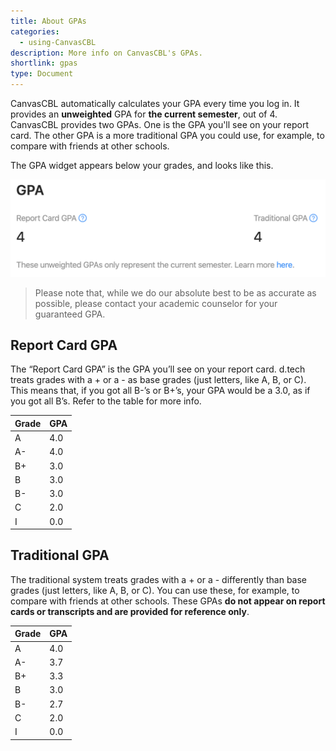 ```yaml
---
title: About GPAs
categories:
  - using-CanvasCBL
description: More info on CanvasCBL's GPAs.
shortlink: gpas
type: Document
---
```


CanvasCBL automatically calculates your GPA every time you log in.
It provides an **unweighted** GPA for **the current semester**, out of 4.
CanvasCBL provides two GPAs. One is the GPA you'll see on your report card.
The other GPA is a more traditional GPA you could use, for example,
to compare with friends at other schools.

The GPA widget appears below your grades, and looks like this.

![GPA Widget](/images/2020-02-20-about-gpas-1.png)

> Please note that, while we do our absolute best to be as accurate as possible, 
> please contact your academic counselor for your guaranteed GPA.

## Report Card GPA

The “Report Card GPA” is the GPA you’ll see on your report card. 
d.tech treats grades with a + or a - as base grades (just letters, like A, B, or C).
This means that, if you got all B-’s or B+’s, your GPA would be a 3.0, as if you got all B’s.
Refer to the table for more info.

| Grade | GPA |
| ----- | --- |
| A | 4.0 |
| A- | 4.0 |
| B+ | 3.0 |
| B | 3.0 |
| B- | 3.0 |
| C | 2.0 |
| I | 0.0 |

## Traditional GPA

The traditional system treats grades with a + or a - differently than base grades (just letters, like A, B, or C).
You can use these, for example, to compare with friends at other schools.
These GPAs **do not appear on report cards or transcripts and are provided for reference only**.

| Grade | GPA |
| ----- | --- |
| A | 4.0 |
| A- | 3.7 |
| B+ | 3.3 |
| B | 3.0 |
| B- | 2.7 |
| C | 2.0 |
| I | 0.0 |
